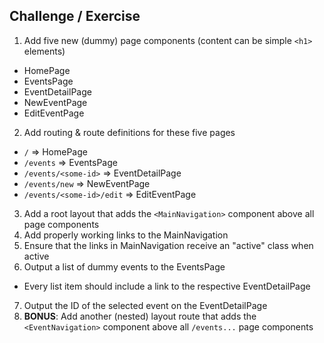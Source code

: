 ## Challenge / Exercise

1. Add five new (dummy) page components (content can be simple `<h1>` elements)
  - HomePage
  - EventsPage
  - EventDetailPage
  - NewEventPage
  - EditEventPage
2. Add routing & route definitions for these five pages
  - `/` => HomePage
  - `/events` => EventsPage
  - `/events/<some-id>` => EventDetailPage
  - `/events/new` => NewEventPage
  - `/events/<some-id>/edit` => EditEventPage
3. Add a root layout that adds the `<MainNavigation>` component above all page components
4. Add properly working links to the MainNavigation
5. Ensure that the links in MainNavigation receive an "active" class when active
6. Output a list of dummy events to the EventsPage
  - Every list item should include a link to the respective EventDetailPage
7. Output the ID of the selected event on the EventDetailPage
8. **BONUS**: Add another (nested) layout route that adds the `<EventNavigation>` component above all `/events...` page components